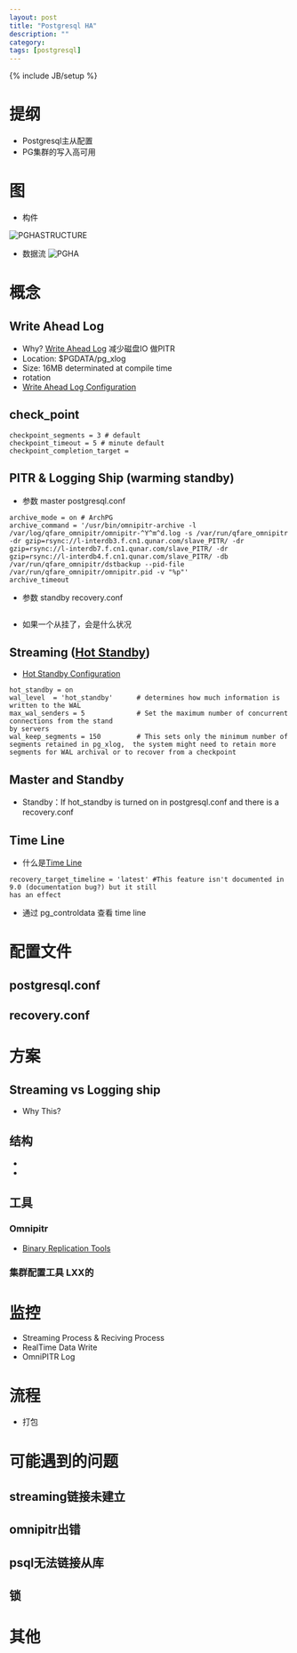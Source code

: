 ```yaml
---
layout: post
title: "Postgresql HA"
description: ""
category: 
tags: [postgresql]
---
```

{% include JB/setup %}

# 提纲
* Postgresql主从配置
* PG集群的写入高可用

# 图

* 构件

![PGHASTRUCTURE](http://farm8.staticflickr.com/7383/8955902504_501ae337e0_b.jpg)

* 数据流
![PGHA](http://lxxstc.github.io/images/PGHA.png)

# 概念

## Write Ahead Log
* Why? [Write Ahead Log]
    减少磁盘IO
    做PITR
* Location: $PGDATA/pg_xlog
* Size: 16MB determinated at compile time
* rotation
* [Write Ahead Log Configuration]

## check_point

```
checkpoint_segments = 3 # default
checkpoint_timeout = 5 # minute default
checkpoint_completion_target = 
```

## PITR & Logging Ship (warming standby)
* 参数 master postgresql.conf

```
archive_mode = on # ArchPG
archive_command = '/usr/bin/omnipitr-archive -l /var/log/qfare_omnipitr/omnipitr-^Y^m^d.log -s /var/run/qfare_omnipitr
-dr gzip=rsync://l-interdb3.f.cn1.qunar.com/slave_PITR/ -dr gzip=rsync://l-interdb7.f.cn1.qunar.com/slave_PITR/ -dr gzip=rsync://l-interdb4.f.cn1.qunar.com/slave_PITR/ -db /var/run/qfare_omnipitr/dstbackup --pid-file /var/run/qfare_omnipitr/omnipitr.pid -v "%p"'
archive_timeout
```
* 参数 standby recovery.conf

```
```

* 如果一个从挂了，会是什么状况

## Streaming ([Hot Standby])
* [Hot Standby Configuration]

```
hot_standby = on
wal_level  = 'hot_standby'      # determines how much information is written to the WAL
max_wal_senders = 5             # Set the maximum number of concurrent connections from the stand                                           by servers
wal_keep_segments = 150         # This sets only the minimum number of segments retained in pg_xlog,  the system might need to retain more segments for WAL archival or to recover from a checkpoint
```

## Master and Standby
* Standby：If hot_standby is turned on in postgresql.conf and there is a recovery.conf

## Time Line
* 什么是[Time Line]

```
recovery_target_timeline = 'latest' #This feature isn't documented in 9.0 (documentation bug?) but it still
has an effect

```

* 通过 pg_controldata 查看 time line



# 配置文件
## postgresql.conf
## recovery.conf

# 方案

## Streaming vs Logging ship
* Why This?

## 结构
* 
* 


## 工具

###  Omnipitr

* [Binary Replication Tools]

### 集群配置工具 LXX的



# 监控
* Streaming Process & Reciving Process
* RealTime Data Write
* OmniPITR Log



# 流程
* 打包

# 可能遇到的问题

## streaming链接未建立

## omnipitr出错

## psql无法链接从库

## 锁

# 其他



[Binary Replication Tools]: http://wiki.postgresql.org/wiki/Binary_Replication_Tools
[Binary Replication Tutorial]: http://wiki.postgresql.org/wiki/Binary_Replication_Tutorial
[Time Line]: http://www.postgresql.org/docs/9.2/static/continuous-archiving.html
[Write Ahead Log]: http://www.postgresql.org/docs/9.2/static/wal-intro.html
[Write Ahead Log Configuration]: http://www.postgresql.org/docs/9.2/static/wal-configuration.html
[Hot Standby Configuration]: http://www.postgresql.org/docs/9.2/static/runtime-config-replication.html#GUC-HOT-STANDBY
[Hot Standby]: www.postgresql.org/docs/9.2/static/hot-standby.html
